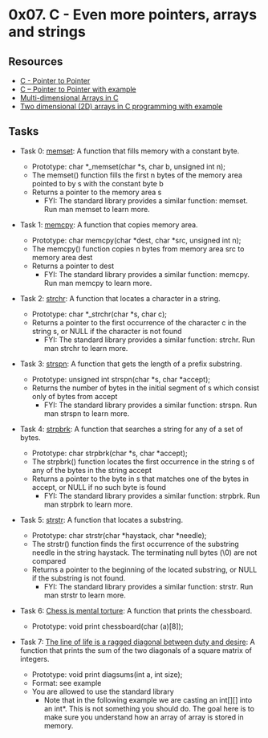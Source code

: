 # 0x07. C - Even more pointers, arrays and strings

## Resources

+ [C - Pointer to Pointer](https://www.tutorialspoint.com/cprogramming/c_pointer_to_pointer.htm)
+ [C – Pointer to Pointer with example](https://beginnersbook.com/2014/01/c-pointer-to-pointer/)
+ [Multi-dimensional Arrays in C](https://www.tutorialspoint.com/cprogramming/c_multi_dimensional_arrays.htm)
+ [Two dimensional (2D) arrays in C programming with example](https://beginnersbook.com/2014/01/2d-arrays-in-c-example/)

## Tasks
+ Task 0: [memset](https://github.com/Hiluhree/alx-low_level_programming/blob/master/0x07-pointers_arrays_strings/0-memset.c): A function that fills memory with a constant byte.

	+ Prototype: char *_memset(char *s, char b, unsigned int n);
	+ The memset() function fills the first n bytes of the memory area pointed to by s with the constant byte b
	+ Returns a pointer to the memory area s
		- FYI: The standard library provides a similar function: memset. Run man memset to learn more.
+ Task 1: [memcpy](https://github.com/Hiluhree/alx-low_level_programming/blob/master/0x07-pointers_arrays_strings/1-memcpy.c): A function that copies memory area.

	+ Prototype: char memcpy(char *dest, char *src, unsigned int n);
	+ The memcpy() function copies n bytes from memory area src to memory area dest
	+ Returns a pointer to dest
		- FYI: The standard library provides a similar function: memcpy. Run man memcpy to learn more.
+ Task 2: [strchr](https://github.com/Hiluhree/alx-low_level_programming/blob/master/0x07-pointers_arrays_strings/2-strchr.c): A function that locates a character in a string.

	+ Prototype: char *_strchr(char *s, char c);
	+ Returns a pointer to the first occurrence of the character c in the string s, or NULL if the character is not found
		- FYI: The standard library provides a similar function: strchr. Run man strchr to learn more.
+ Task 3: [strspn](https://github.com/Hiluhree/alx-low_level_programming/blob/master/0x07-pointers_arrays_strings/3-strspn.c): A  function that gets the length of a prefix substring.

	+ Prototype: unsigned int strspn(char *s, char *accept);
	+ Returns the number of bytes in the initial segment of s which consist only of bytes from accept
		- FYI: The standard library provides a similar function: strspn. Run man strspn to learn more.
+ Task 4: [strpbrk](https://github.com/Hiluhree/alx-low_level_programming/blob/master/0x07-pointers_arrays_strings/4-strpbrk.c): A function that searches a string for any of a set of bytes.

	+ Prototype: char strpbrk(char *s, char *accept);
	+ The strpbrk() function locates the first occurrence in the string s of any of the bytes in the string accept
	+ Returns a pointer to the byte in s that matches one of the bytes in accept, or NULL if no such byte is found
		- FYI: The standard library provides a similar function: strpbrk. Run man strpbrk to learn more.
+ Task 5: [strstr](https://github.com/Hiluhree/alx-low_level_programming/blob/master/0x07-pointers_arrays_strings/5-strstr.c): A function that locates a substring.

	+ Prototype: char strstr(char *haystack, char *needle);
	+ The strstr() function finds the first occurrence of the substring needle in the string haystack. The terminating null bytes (\0) are not compared
	+ Returns a pointer to the beginning of the located substring, or NULL if the substring is not found.
		- FYI: The standard library provides a similar function: strstr. Run man strstr to learn more.
+ Task 6: [Chess is mental torture](https://github.com/Hiluhree/alx-low_level_programming/blob/master/0x07-pointers_arrays_strings/7-print_chessboard.c): A function that prints the chessboard.

	+ Prototype: void print chessboard(char (a)[8]);
+ Task 7: [The line of life is a ragged diagonal between duty and desire](): A function that prints the sum of the two diagonals of a square matrix of integers.

	+ Prototype: void print diagsums(int a, int size);
	+ Format: see example
	+ You are allowed to use the standard library
		- Note that in the following example we are casting an int[][] into an int*. This is not something you should do. The goal here is to make sure you understand how an array of array is stored in memory.
